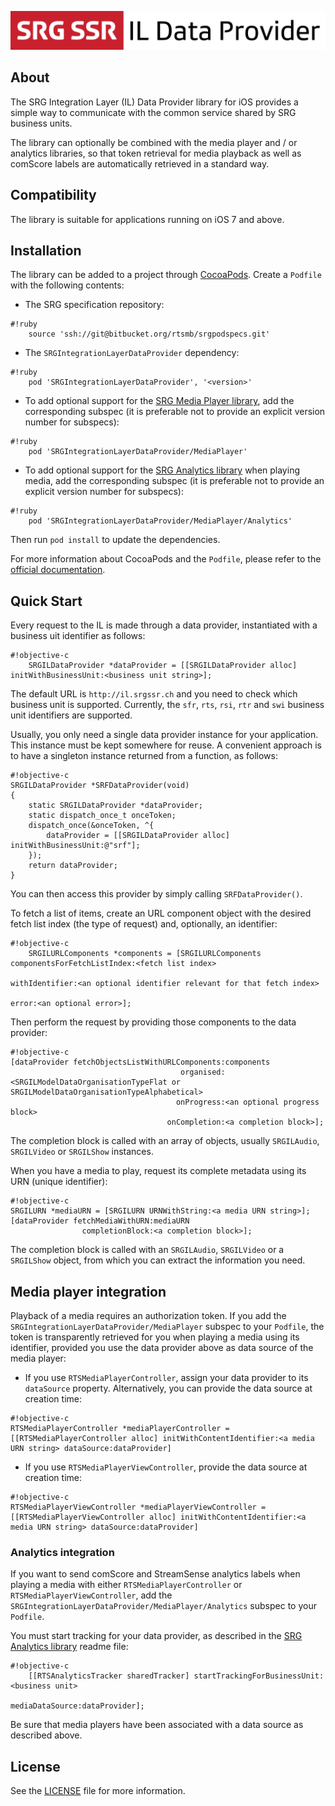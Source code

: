 ![SRG IL Data Provider logo](README-images/logo.png)

## About

The SRG Integration Layer (IL) Data Provider library for iOS provides a simple way to communicate with the common service shared by SRG business units.

The library can optionally be combined with the media player and / or analytics libraries, so that token retrieval for media playback as well as comScore labels are automatically retrieved in a standard way.

## Compatibility

The library is suitable for applications running on iOS 7 and above.

## Installation

The library can be added to a project through [CocoaPods](http://cocoapods.org/). Create a `Podfile` with the following contents:

* The SRG specification repository:
    
```
#!ruby
    source 'ssh://git@bitbucket.org/rtsmb/srgpodspecs.git'
```
    
* The `SRGIntegrationLayerDataProvider` dependency:

```
#!ruby
    pod 'SRGIntegrationLayerDataProvider', '<version>'
```

* To add optional support for the [SRG Media Player library](https://bitbucket.org/rtsmb/srgmediaplayer-ios), add the corresponding subspec (it is preferable not to provide an explicit version number for subspecs):

```
#!ruby
    pod 'SRGIntegrationLayerDataProvider/MediaPlayer'
```

* To add optional support for the [SRG Analytics library](https://bitbucket.org/rtsmb/srganalytics-ios) when playing media, add the corresponding subspec (it is preferable not to provide an explicit version number for subspecs):

```
#!ruby
    pod 'SRGIntegrationLayerDataProvider/MediaPlayer/Analytics'
```

Then run `pod install` to update the dependencies.

For more information about CocoaPods and the `Podfile`, please refer to the [official documentation](http://guides.cocoapods.org/).


## Quick Start

Every request to the IL is made through a data provider, instantiated with a business uit identifier as follows:

```
#!objective-c
    SRGILDataProvider *dataProvider = [[SRGILDataProvider alloc] initWithBusinessUnit:<business unit string>];
```

The default URL is `http://il.srgssr.ch` and you need to check which business unit is supported. Currently, the `sfr`, `rts`, `rsi`, `rtr` and `swi` business unit identifiers are supported.

Usually, you only need a single data provider instance for your application. This instance must be kept somewhere for reuse. A convenient approach is to have a singleton instance returned from a function, as follows:

```
#!objective-c
SRGILDataProvider *SRFDataProvider(void)
{
	static SRGILDataProvider *dataProvider;
    static dispatch_once_t onceToken;
    dispatch_once(&onceToken, ^{
        dataProvider = [[SRGILDataProvider alloc] initWithBusinessUnit:@"srf"];
    });
    return dataProvider;
}
```

You can then access this provider by simply calling `SRFDataProvider()`.

To fetch a list of items, create an URL component object with the desired fetch list index (the type of request) and, optionally, an identifier:

```
#!objective-c
    SRGILURLComponents *components = [SRGILURLComponents componentsForFetchListIndex:<fetch list index>
                                                                      withIdentifier:<an optional identifier relevant for that fetch index>
                                                                               error:<an optional error>];
```

Then perform the request by providing those components to the data provider:

```
#!objective-c
[dataProvider fetchObjectsListWithURLComponents:components
                                      organised:<SRGILModelDataOrganisationTypeFlat or SRGILModelDataOrganisationTypeAlphabetical>
                                     onProgress:<an optional progress block>
                                   onCompletion:<a completion block>];
```

The completion block is called with an array of objects, usually `SRGILAudio`, `SRGILVideo` or `SRGILShow` instances.

When you have a media to play, request its complete metadata using its URN (unique identifier):

```
#!objective-c
SRGILURN *mediaURN = [SRGILURN URNWithString:<a media URN string>];
[dataProvider fetchMediaWithURN:mediaURN
                completionBlock:<a completion block>];
```

The completion block is called with an `SRGILAudio`, `SRGILVideo` or a `SRGILShow` object, from which you can extract the information you need.

## Media player integration

Playback of a media requires an authorization token. If you add the `SRGIntegrationLayerDataProvider/MediaPlayer` subspec to your `Podfile`, the token is transparently retrieved for you when playing a media using its identifier, provided you use the data provider above as data source of the media player:

* If you use `RTSMediaPlayerController`, assign your data provider to its `dataSource` property. Alternatively, you can provide the data source at creation time:

```
#!objective-c
RTSMediaPlayerController *mediaPlayerController = [[RTSMediaPlayerController alloc] initWithContentIdentifier:<a media URN string> dataSource:dataProvider]
```

* If you use `RTSMediaPlayerViewController`, provide the data source at creation time:

```
#!objective-c
RTSMediaPlayerViewController *mediaPlayerViewController = [[RTSMediaPlayerViewController alloc] initWithContentIdentifier:<a media URN string> dataSource:dataProvider]
```

### Analytics integration

If you want to send comScore and StreamSense analytics labels when playing a media with either `RTSMediaPlayerController` or `RTSMediaPlayerViewController`, add the `SRGIntegrationLayerDataProvider/MediaPlayer/Analytics` subspec to your `Podfile`. 

You must start tracking for your data provider, as described in the [SRG Analytics library](https://bitbucket.org/rtsmb/srganalytics-ios) readme file:

```
#!objective-c
    [[RTSAnalyticsTracker sharedTracker] startTrackingForBusinessUnit:<business unit>
                                                      mediaDataSource:dataProvider];
```

Be sure that media players have been associated with a data source as described above.

## License

See the [LICENSE](LICENSE) file for more information.
